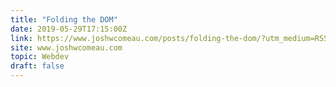 ```yaml
---
title: "Folding the DOM"
date: 2019-05-29T17:15:00Z
link: https://www.joshwcomeau.com/posts/folding-the-dom/?utm_medium=RSS&utm_source=hune
site: www.joshwcomeau.com
topic: Webdev
draft: false
---
```


